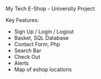 My Tech E-Shop - University Project

Key Features:
- Sign Up / Login / Logout
- Basket, SQL Database
- Contact Form, Php
- Search Bar
- Check Out
- Alerts
- Map of eshop locations


